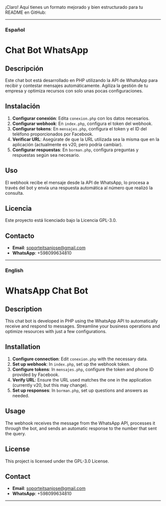 ¡Claro! Aquí tienes un formato mejorado y bien estructurado para tu README en GitHub:

---

### Español

# Chat Bot WhatsApp

## Descripción
Este chat bot está desarrollado en PHP utilizando la API de WhatsApp para recibir y contestar mensajes automáticamente. Agiliza la gestión de tu empresa y optimiza recursos con solo unas pocas configuraciones.

## Instalación
1. **Configurar conexión**: Edita `conexion.php` con los datos necesarios.
2. **Configurar webhook**: En `index.php`, configura el token del webhook.
3. **Configurar tokens**: En `mensajes.php`, configura el token y el ID del teléfono proporcionados por Facebook.
4. **Verificar URL**: Asegúrate de que la URL utilizada sea la misma que en la aplicación (actualmente es v20, pero podría cambiar).
5. **Configurar respuestas**: En `borman.php`, configura preguntas y respuestas según sea necesario.

## Uso
El webhook recibe el mensaje desde la API de WhatsApp, lo procesa a través del bot y envía una respuesta automática al número que realizó la consulta.

## Licencia
Este proyecto está licenciado bajo la Licencia GPL-3.0.

## Contacto
- **Email**: soporteitsanjose@gmail.com
- **WhatsApp**: +598099634810

---

### English

# WhatsApp Chat Bot

## Description
This chat bot is developed in PHP using the WhatsApp API to automatically receive and respond to messages. Streamline your business operations and optimize resources with just a few configurations.

## Installation
1. **Configure connection**: Edit `conexion.php` with the necessary data.
2. **Set up webhook**: In `index.php`, set up the webhook token.
3. **Configure tokens**: In `mensajes.php`, configure the token and phone ID provided by Facebook.
4. **Verify URL**: Ensure the URL used matches the one in the application (currently v20, but this may change).
5. **Set up responses**: In `borman.php`, set up questions and answers as needed.

## Usage
The webhook receives the message from the WhatsApp API, processes it through the bot, and sends an automatic response to the number that sent the query.

## License
This project is licensed under the GPL-3.0 License.

## Contact
- **Email**: soporteitsanjose@gmail.com
- **WhatsApp**: +598099634810

---

